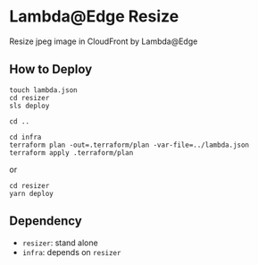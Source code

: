 # Lambda@Edge Resize
Resize jpeg image in CloudFront by Lambda@Edge

## How to Deploy
```shell
touch lambda.json
cd resizer
sls deploy

cd ..

cd infra
terraform plan -out=.terraform/plan -var-file=../lambda.json
terraform apply .terraform/plan
```

or
```shell
cd resizer
yarn deploy
```

## Dependency
- `resizer`: stand alone
- `infra`: depends on `resizer`
